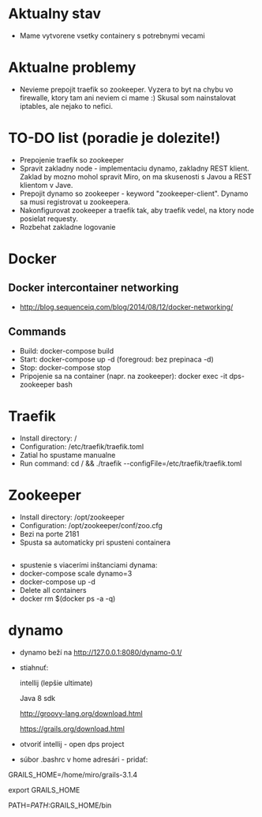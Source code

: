 # Aktualny stav
* Mame vytvorene vsetky containery s potrebnymi vecami

# Aktualne problemy
* Nevieme prepojit traefik so zookeeper. Vyzera to byt na chybu vo firewalle, ktory tam ani neviem ci mame :) Skusal som nainstalovat iptables, ale nejako to nefici.

# TO-DO list (poradie je dolezite!)
* Prepojenie traefik so zookeeper
* Spravit zakladny node - implementaciu dynamo, zakladny REST klient. Zaklad by mozno mohol spravit Miro, on ma skusenosti s Javou a REST klientom v Jave.
* Prepojit dynamo so zookeeper - keyword "zookeeper-client". Dynamo sa musi registrovat u zookeepera.
* Nakonfigurovat zookeeper a traefik tak, aby traefik vedel, na ktory node posielat requesty.
* Rozbehat zakladne logovanie

# Docker

## Docker intercontainer networking
* http://blog.sequenceiq.com/blog/2014/08/12/docker-networking/

## Commands
* Build: docker-compose build
* Start: docker-compose up -d (foregroud: bez prepinaca -d)
* Stop:  docker-compose stop
* Pripojenie sa na container (napr. na zookeeper): docker exec -it dps-zookeeper bash

# Traefik
* Install directory: /
* Configuration: /etc/traefik/traefik.toml
* Zatial ho spustame manualne
* Run command: cd / && ./traefik --configFile=/etc/traefik/traefik.toml

# Zookeeper
* Install directory: /opt/zookeeper
* Configuration: /opt/zookeeper/conf/zoo.cfg
* Bezi na porte 2181
* Spusta sa automaticky pri spusteni containera

##
* spustenie s viacerími inštanciami dynama:
* docker-compose scale dynamo=3
* docker-compose up -d
* Delete all containers
* docker rm $(docker ps -a -q)

# dynamo
* dynamo beží na http://127.0.0.1:8080/dynamo-0.1/
* stiahnuť:

    intellij (lepšie ultimate)

    Java 8 sdk

    http://groovy-lang.org/download.html

    https://grails.org/download.html

* otvoriť intellij - open dps project
* súbor .bashrc v home adresári - pridať:

GRAILS_HOME=/home/miro/grails-3.1.4

export GRAILS_HOME

PATH=$PATH:$GRAILS_HOME/bin

